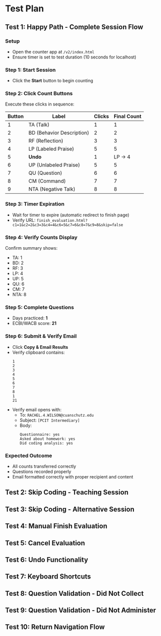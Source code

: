 # Test Plan

## Test 1: Happy Path - Complete Session Flow

### Setup
- Open the counter app at `/v2/index.html`
- Ensure timer is set to test duration (10 seconds for localhost)

### Step 1: Start Session
- Click the **Start** button to begin counting

### Step 2: Click Count Buttons
Execute these clicks in sequence:

| Button | Label | Clicks | Final Count |
|--------|-------|---------|-------------|
| 1 | TA (Talk) | 1 | 1 |
| 2 | BD (Behavior Description) | 2 | 2 |
| 3 | RF (Reflection) | 3 | 3 |
| 4 | LP (Labeled Praise) | 5 | 5 |
| 5 | **Undo** | 1 | LP → 4 |
| 6 | UP (Unlabeled Praise) | 5 | 5 |
| 7 | QU (Question) | 6 | 6 |
| 8 | CM (Command) | 7 | 7 |
| 9 | NTA (Negative Talk) | 8 | 8 |

### Step 3: Timer Expiration
- Wait for timer to expire (automatic redirect to finish page)
- Verify URL: `finish_evaluation.html?c1=1&c2=2&c3=3&c4=4&c6=5&c7=6&c8=7&c9=8&skip=false`

### Step 4: Verify Counts Display
Confirm summary shows:
- TA: 1
- BD: 2  
- RF: 3
- LP: 4
- UP: 5
- QU: 6
- CM: 7
- NTA: 8

### Step 5: Complete Questions
- Days practiced: **1**
- ECBI/WACB score: **21**

### Step 6: Submit & Verify Email
- Click **Copy & Email Results**
- Verify clipboard contains:
  ```
  1
  2
  3
  4
  5
  6
  7
  8
  1
  21
  ```
- Verify email opens with:
  - To: `RACHEL.4.WILSON@cuanschutz.edu`
  - Subject: `[PCIT Intermediary]`
  - Body:
    ```
    Questionnaire: yes
    Asked about homework: yes
    Did coding analysis: yes
    ```

### Expected Outcome
- All counts transferred correctly
- Questions recorded properly
- Email formatted correctly with proper recipient and content

## Test 2: Skip Coding - Teaching Session

## Test 3: Skip Coding - Alternative Session

## Test 4: Manual Finish Evaluation

## Test 5: Cancel Evaluation

## Test 6: Undo Functionality

## Test 7: Keyboard Shortcuts

## Test 8: Question Validation - Did Not Collect

## Test 9: Question Validation - Did Not Administer

## Test 10: Return Navigation Flow